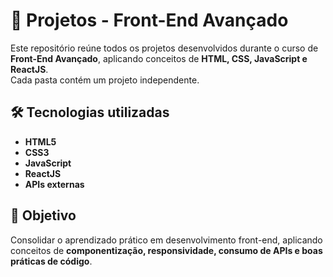 # 🚀 Projetos - Front-End Avançado
Este repositório reúne todos os projetos desenvolvidos durante o curso de **Front-End Avançado**, aplicando conceitos de **HTML, CSS, JavaScript e ReactJS**.  
Cada pasta contém um projeto independente.


## 🛠️ Tecnologias utilizadas
- **HTML5**  
- **CSS3**  
- **JavaScript**  
- **ReactJS**  
- **APIs externas**  


## 🎯 Objetivo
Consolidar o aprendizado prático em desenvolvimento front-end, aplicando conceitos de **componentização, responsividade, consumo de APIs e boas práticas de código**.

